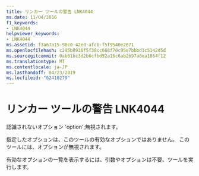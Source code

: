 ```yaml
---
title: リンカー ツールの警告 LNK4044
ms.date: 11/04/2016
f1_keywords:
- LNK4044
helpviewer_keywords:
- LNK4044
ms.assetid: f3a67a15-98c0-42ed-afcb-f5f9540e2671
ms.openlocfilehash: c295b0936f5f38cc668f70c95e7bbbd1c5142d5d
ms.sourcegitcommit: 0ab61bc3d2b6cfbd52a16c6ab2b97a8ea1864f12
ms.translationtype: MT
ms.contentlocale: ja-JP
ms.lasthandoff: 04/23/2019
ms.locfileid: "62410279"
---
```

# <a name="linker-tools-warning-lnk4044"></a>リンカー ツールの警告 LNK4044

認識されないオプション 'option';無視されます。

指定したオプションは、このツールの有効なオプションではありません。 このツールには、オプションが無視されます。

有効なオプションの一覧を表示するには、引数やオプションは不要、ツールを実行します。